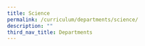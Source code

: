 ```yaml
---
title: Science
permalink: /curriculum/departments/science/
description: ""
third_nav_title: Departments
---
```

